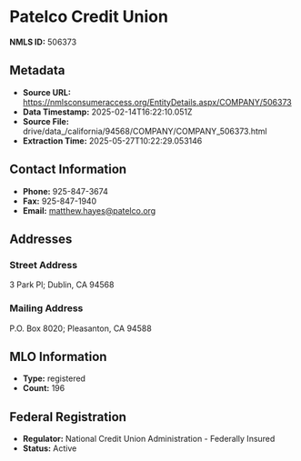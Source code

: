 # Patelco Credit Union

**NMLS ID:** 506373

## Metadata
- **Source URL:** https://nmlsconsumeraccess.org/EntityDetails.aspx/COMPANY/506373
- **Data Timestamp:** 2025-02-14T16:22:10.051Z
- **Source File:** drive/data_/california/94568/COMPANY/COMPANY_506373.html
- **Extraction Time:** 2025-05-27T10:22:29.053146

## Contact Information
- **Phone:** 925-847-3674
- **Fax:** 925-847-1940
- **Email:** matthew.hayes@patelco.org

## Addresses
### Street Address
3 Park Pl; Dublin, CA 94568

### Mailing Address
P.O. Box 8020; Pleasanton, CA 94588

## MLO Information
- **Type:** registered
- **Count:** 196

## Federal Registration
- **Regulator:** National Credit Union Administration - Federally Insured
- **Status:** Active
